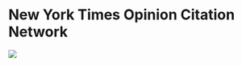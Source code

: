 # New York Times Opinion Citation Network

![](https://raw.githubusercontent.com/etachov/funder_network/master/2018-01-28-nyt-graph-header.gif)

